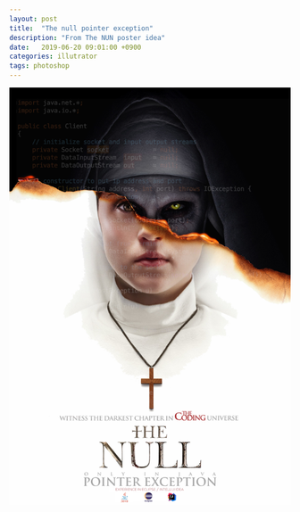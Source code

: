 ```yaml
---
layout: post
title:  "The null pointer exception"
description: "From The NUN poster idea"
date:   2019-06-20 09:01:00 +0900
categories: illutrator
tags: photoshop
---
```


![The null pointer exception](/assets/img/the_null_pointer_exception.png "The null pointer exception")
